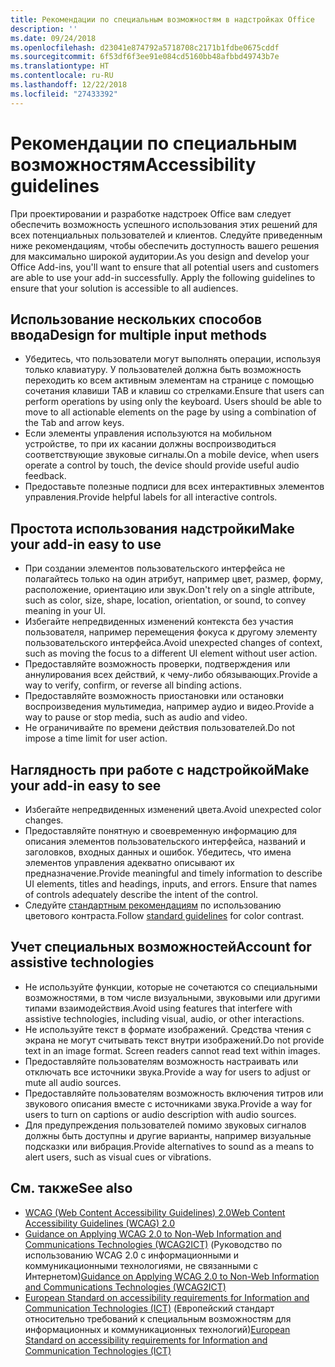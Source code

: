 ```yaml
---
title: Рекомендации по специальным возможностям в надстройках Office
description: ''
ms.date: 09/24/2018
ms.openlocfilehash: d23041e874792a5718708c2171b1fdbe0675cddf
ms.sourcegitcommit: 6f53df6f3ee91e084cd5160bb48afbbd49743b7e
ms.translationtype: HT
ms.contentlocale: ru-RU
ms.lasthandoff: 12/22/2018
ms.locfileid: "27433392"
---
```

# <a name="accessibility-guidelines"></a><span data-ttu-id="d91b8-102">Рекомендации по специальным возможностям</span><span class="sxs-lookup"><span data-stu-id="d91b8-102">Accessibility guidelines</span></span>

<span data-ttu-id="d91b8-p101">При проектировании и разработке надстроек Office вам следует обеспечить возможность успешного использования этих решений для всех потенциальных пользователей и клиентов. Следуйте приведенным ниже рекомендациям, чтобы обеспечить доступность вашего решения для максимально широкой аудитории.</span><span class="sxs-lookup"><span data-stu-id="d91b8-p101">As you design and develop your Office Add-ins, you'll want to ensure that all potential users and customers are able to use your add-in successfully. Apply the following guidelines to ensure that your solution is accessible to all audiences.</span></span>

## <a name="design-for-multiple-input-methods"></a><span data-ttu-id="d91b8-105">Использование нескольких способов ввода</span><span class="sxs-lookup"><span data-stu-id="d91b8-105">Design for multiple input methods</span></span>

- <span data-ttu-id="d91b8-p102">Убедитесь, что пользователи могут выполнять операции, используя только клавиатуру. У пользователей должна быть возможность переходить ко всем активным элементам на странице с помощью сочетания клавиши TAB и клавиш со стрелками.</span><span class="sxs-lookup"><span data-stu-id="d91b8-p102">Ensure that users can perform operations by using only the keyboard. Users should be able to move to all actionable elements on the page by using a combination of the Tab and arrow keys.</span></span>
- <span data-ttu-id="d91b8-108">Если элементы управления используются на мобильном устройстве, то при их касании должны воспроизводиться соответствующие звуковые сигналы.</span><span class="sxs-lookup"><span data-stu-id="d91b8-108">On a mobile device, when users operate a control by touch, the device should provide useful audio feedback.</span></span>
- <span data-ttu-id="d91b8-109">Предоставьте полезные подписи для всех интерактивных элементов управления.</span><span class="sxs-lookup"><span data-stu-id="d91b8-109">Provide helpful labels for all interactive controls.</span></span> 

## <a name="make-your-add-in-easy-to-use"></a><span data-ttu-id="d91b8-110">Простота использования надстройки</span><span class="sxs-lookup"><span data-stu-id="d91b8-110">Make your add-in easy to use</span></span>

- <span data-ttu-id="d91b8-111">При создании элементов пользовательского интерфейса не полагайтесь только на один атрибут, например цвет, размер, форму, расположение, ориентацию или звук.</span><span class="sxs-lookup"><span data-stu-id="d91b8-111">Don't rely on a single attribute, such as color, size, shape, location, orientation, or sound, to convey meaning in your UI.</span></span>
- <span data-ttu-id="d91b8-112">Избегайте непредвиденных изменений контекста без участия пользователя, например перемещения фокуса к другому элементу пользовательского интерфейса.</span><span class="sxs-lookup"><span data-stu-id="d91b8-112">Avoid unexpected changes of context, such as moving the focus to a different UI element without user action.</span></span>
- <span data-ttu-id="d91b8-113">Предоставляйте возможность проверки, подтверждения или аннулирования всех действий, к чему-либо обязывающих.</span><span class="sxs-lookup"><span data-stu-id="d91b8-113">Provide a way to verify, confirm, or reverse all binding actions.</span></span>
- <span data-ttu-id="d91b8-114">Предоставляйте возможность приостановки или остановки воспроизведения мультимедиа, например аудио и видео.</span><span class="sxs-lookup"><span data-stu-id="d91b8-114">Provide a way to pause or stop media, such as audio and video.</span></span>
- <span data-ttu-id="d91b8-115">Не ограничивайте по времени действия пользователей.</span><span class="sxs-lookup"><span data-stu-id="d91b8-115">Do not impose a time limit for user action.</span></span>

## <a name="make-your-add-in-easy-to-see"></a><span data-ttu-id="d91b8-116">Наглядность при работе с надстройкой</span><span class="sxs-lookup"><span data-stu-id="d91b8-116">Make your add-in easy to see</span></span>

- <span data-ttu-id="d91b8-117">Избегайте непредвиденных изменений цвета.</span><span class="sxs-lookup"><span data-stu-id="d91b8-117">Avoid unexpected color changes.</span></span>
- <span data-ttu-id="d91b8-p103">Предоставляйте понятную и своевременную информацию для описания элементов пользовательского интерфейса, названий и заголовков, входных данных и ошибок. Убедитесь, что имена элементов управления адекватно описывают их предназначение.</span><span class="sxs-lookup"><span data-stu-id="d91b8-p103">Provide meaningful and timely information to describe UI elements, titles and headings, inputs, and errors. Ensure that names of controls adequately describe the intent of the control.</span></span>
- <span data-ttu-id="d91b8-120">Следуйте [стандартным рекомендациям](https://www.w3.org/TR/UNDERSTANDING-WCAG20/visual-audio-contrast-contrast.html) по использованию цветового контраста.</span><span class="sxs-lookup"><span data-stu-id="d91b8-120">Follow [standard guidelines](https://www.w3.org/TR/UNDERSTANDING-WCAG20/visual-audio-contrast-contrast.html) for color contrast.</span></span>

## <a name="account-for-assistive-technologies"></a><span data-ttu-id="d91b8-121">Учет специальных возможностей</span><span class="sxs-lookup"><span data-stu-id="d91b8-121">Account for assistive technologies</span></span>

- <span data-ttu-id="d91b8-122">Не используйте функции, которые не сочетаются со специальными возможностями, в том числе визуальными, звуковыми или другими типами взаимодействия.</span><span class="sxs-lookup"><span data-stu-id="d91b8-122">Avoid using features that interfere with assistive technologies, including visual, audio, or other interactions.</span></span>
- <span data-ttu-id="d91b8-p104">Не используйте текст в формате изображений. Средства чтения с экрана не могут считывать текст внутри изображений.</span><span class="sxs-lookup"><span data-stu-id="d91b8-p104">Do not provide text in an image format. Screen readers cannot read text within images.</span></span>
- <span data-ttu-id="d91b8-125">Предоставляйте пользователям возможность настраивать или отключать все источники звука.</span><span class="sxs-lookup"><span data-stu-id="d91b8-125">Provide a way for users to adjust or mute all audio sources.</span></span>
- <span data-ttu-id="d91b8-126">Предоставляйте пользователям возможность включения титров или звукового описания вместе с источниками звука.</span><span class="sxs-lookup"><span data-stu-id="d91b8-126">Provide a way for users to turn on captions or audio description with audio sources.</span></span>
- <span data-ttu-id="d91b8-127">Для предупреждения пользователей помимо звуковых сигналов должны быть доступны и другие варианты, например визуальные подсказки или вибрация.</span><span class="sxs-lookup"><span data-stu-id="d91b8-127">Provide alternatives to sound as a means to alert users, such as visual cues or vibrations.</span></span>

## <a name="see-also"></a><span data-ttu-id="d91b8-128">См. также</span><span class="sxs-lookup"><span data-stu-id="d91b8-128">See also</span></span>

- [<span data-ttu-id="d91b8-129">WCAG (Web Content Accessibility Guidelines) 2.0</span><span class="sxs-lookup"><span data-stu-id="d91b8-129">Web Content Accessibility Guidelines (WCAG) 2.0</span></span>](https://www.w3.org/TR/wcag2ict/#REF-WCAG20)
- <span data-ttu-id="d91b8-130">[Guidance on Applying WCAG 2.0 to Non-Web Information and Communications Technologies (WCAG2ICT)](https://www.w3.org/TR/wcag2ict/) (Руководство по использованию WCAG 2.0 с информационными и коммуникационными технологиями, не связанными с Интернетом)</span><span class="sxs-lookup"><span data-stu-id="d91b8-130">[Guidance on Applying WCAG 2.0 to Non-Web Information and Communications Technologies (WCAG2ICT)](https://www.w3.org/TR/wcag2ict/)</span></span>
- <span data-ttu-id="d91b8-131">[European Standard on accessibility requirements for Information and Communication Technologies (ICT)](https://www.etsi.org/deliver/etsi_en/301500_301599/301549/01.00.00_20/en_301549v010000c.pdf) (Европейский стандарт относительно требований к специальным возможностям для информационных и коммуникационных технологий)</span><span class="sxs-lookup"><span data-stu-id="d91b8-131">[European Standard on accessibility requirements for Information and Communication Technologies (ICT)](https://www.etsi.org/deliver/etsi_en/301500_301599/301549/01.00.00_20/en_301549v010000c.pdf)</span></span> 
